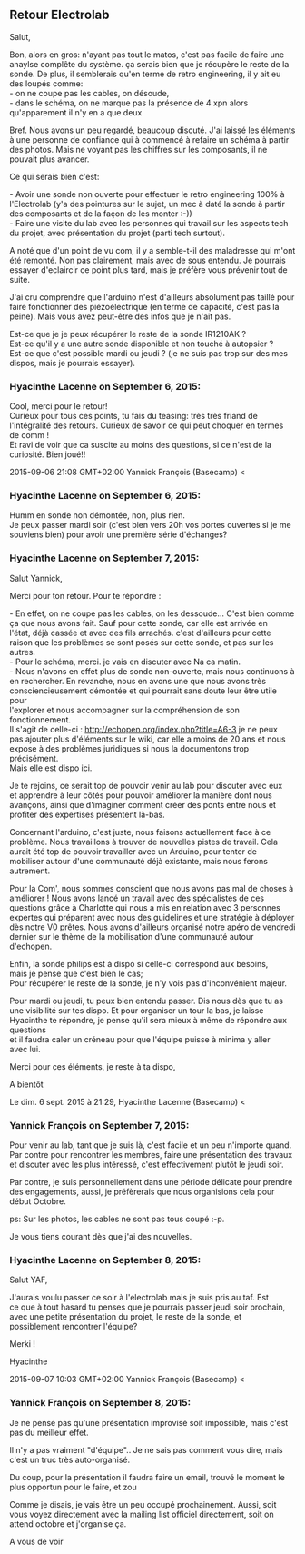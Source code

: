 ## Retour Electrolab



Salut,  
  
Bon, alors en gros: n'ayant pas tout le matos, c'est pas facile de faire une
anaylse complête du système. ça serais bien que je récupère le reste de la
sonde. De plus, il semblerais qu'en terme de retro engineering, il y ait eu
des loupés comme:  
\- on ne coupe pas les cables, on désoude,  
\- dans le schéma, on ne marque pas la présence de 4 xpn alors qu'apparement
il n'y en a que deux  
  
Bref. Nous avons un peu regardé, beaucoup discuté. J'ai laissé les éléments à
une personne de confiance qui à commencé à refaire un schéma à partir des
photos. Mais ne voyant pas les chiffres sur les composants, il ne pouvait plus
avancer.  
  
Ce qui serais bien c'est:  
  
\- Avoir une sonde non ouverte pour effectuer le retro engineering 100% à
l'Electrolab (y'a des pointures sur le sujet, un mec à daté la sonde à partir
des composants et de la façon de les monter :-))  
\- Faire une visite du lab avec les personnes qui travail sur les aspects tech
du projet, avec présentation du projet (parti tech surtout).  
  
A noté que d'un point de vu com, il y a semble-t-il des maladresse qui m'ont
été remonté. Non pas clairement, mais avec de sous entendu. Je pourrais
essayer d'eclaircir ce point plus tard, mais je préfère vous prévenir tout de
suite.  
  
J'ai cru comprendre que l'arduino n'est d'ailleurs absolument pas taillé pour
faire fonctionner des piézoélectrique (en terme de capacité, c'est pas la
peine). Mais vous avez peut-être des infos que je n'ait pas.  
  
Est-ce que je je peux récupérer le reste de la sonde IR1210AK ?  
Est-ce qu'il y a une autre sonde disponible et non touché à autopsier ?  
Est-ce que c'est possible mardi ou jeudi ? (je ne suis pas trop sur des mes
dispos, mais je pourrais essayer).



### **Hyacinthe Lacenne** on September 6, 2015:



Cool, merci pour le retour!  
Curieux pour tous ces points, tu fais du teasing: très très friand de  
l'intégralité des retours. Curieux de savoir ce qui peut choquer en termes  
de comm !  
Et ravi de voir que ca suscite au moins des questions, si ce n'est de la  
curiosité. Bien joué!!  
  
2015-09-06 21:08 GMT+02:00 Yannick François (Basecamp) &lt;



### **Hyacinthe Lacenne** on September 6, 2015:



Humm en sonde non démontée, non, plus rien.  
Je peux passer mardi soir (c'est bien vers 20h vos portes ouvertes si je me  
souviens bien) pour avoir une première série d'échanges?



### **Hyacinthe Lacenne** on September 7, 2015:



Salut Yannick,  
  
Merci pour ton retour. Pour te répondre :  
  
\- En effet, on ne coupe pas les cables, on les dessoude... C'est bien comme  
ça que nous avons fait. Sauf pour cette sonde, car elle est arrivée en  
l'état, déjà cassée et avec des fils arrachés. c'est d'ailleurs pour cette  
raison que les problèmes se sont posés sur cette sonde, et pas sur les  
autres.  
\- Pour le schéma, merci. je vais en discuter avec Na ca matin.  
\- Nous n'avons en effet plus de sonde non-ouverte, mais nous continuons à  
en rechercher. En revanche, nous en avons une que nous avons très  
consciencieusement démontée et qui pourrait sans doute leur être utile pour  
l'explorer et nous accompagner sur la compréhension de son fonctionnement.  
Il s'agit de celle-ci : <http://echopen.org/index.php?title=A6-3> je ne peux  
pas ajouter plus d'éléments sur le wiki, car elle a moins de 20 ans et nous  
expose à des problèmes juridiques si nous la documentons trop précisément.  
Mais elle est dispo ici.  
  
Je te rejoins, ce serait top de pouvoir venir au lab pour discuter avec eux  
et apprendre à leur côtés pour pouvoir améliorer la manière dont nous  
avançons, ainsi que d'imaginer comment créer des ponts entre nous et  
profiter des expertises présentent là-bas.  
  
Concernant l'arduino, c'est juste, nous faisons actuellement face à ce  
problème. Nous travaillons à trouver de nouvelles pistes de travail. Cela  
aurait été top de pouvoir travailler avec un Arduino, pour tenter de  
mobiliser autour d'une communauté déjà existante, mais nous ferons  
autrement.  
  
Pour la Com', nous sommes conscient que nous avons pas mal de choses à  
améliorer ! Nous avons lancé un travail avec des spécialistes de ces  
questions grâce à Charlotte qui nous a mis en relation avec 3 personnes  
expertes qui préparent avec nous des guidelines et une stratégie à déployer  
dès notre V0 prêtes. Nous avons d'ailleurs organisé notre apéro de vendredi  
dernier sur le thème de la mobilisation d'une communauté autour d'echopen.  
  
Enfin, la sonde philips est à dispo si celle-ci correspond aux besoins,  
mais je pense que c'est bien le cas;  
Pour récupérer le reste de la sonde, je n'y vois pas d'inconvénient majeur.  
  
Pour mardi ou jeudi, tu peux bien entendu passer. Dis nous dès que tu as  
une visibilité sur tes dispo. Et pour organiser un tour la bas, je laisse  
Hyacinthe te répondre, je pense qu'il sera mieux à même de répondre aux questions  
et il faudra caler un créneau pour que l'équipe puisse à minima y aller  
avec lui.  
  
Merci pour ces éléments, je reste à ta dispo,  
  
A bientôt  
  
Le dim. 6 sept. 2015 à 21:29, Hyacinthe Lacenne (Basecamp) &lt;



### **Yannick François** on September 7, 2015:



Pour venir au lab, tant que je suis là, c'est facile et un peu n'importe
quand. Par contre pour rencontrer les membres, faire une présentation des
travaux et discuter avec les plus intéressé, c'est effectivement plutôt le
jeudi soir.  
  
Par contre, je suis personnellement dans une période délicate pour prendre des
engagements, aussi, je préfèrerais que nous organisions cela pour début
Octobre.  
  
ps: Sur les photos, les cables ne sont pas tous coupé :-p.  
  
Je vous tiens courant dès que j'ai des nouvelles.



### **Hyacinthe Lacenne** on September 8, 2015:



Salut YAF,  
  
J'aurais voulu passer ce soir à l'electrolab mais je suis pris au taf. Est  
ce que à tout hasard tu penses que je pourrais passer jeudi soir prochain,  
avec une petite présentation du projet, le reste de la sonde, et  
possiblement rencontrer l'équipe?  
  
Merki !  
  
Hyacinthe  
  
2015-09-07 10:03 GMT+02:00 Yannick François (Basecamp) &lt;



### **Yannick François** on September 8, 2015:



Je ne pense pas qu'une présentation improvisé soit impossible, mais c'est pas
du meilleur effet.  
  
Il n'y a pas vraiment "d'équipe".. Je ne sais pas comment vous dire, mais
c'est un truc très auto-organisé.  
  
Du coup, pour la présentation il faudra faire un email, trouvé le moment le
plus opportun pour le faire, et zou  
  
Comme je disais, je vais être un peu occupé prochainement. Aussi, soit vous
voyez directement avec la mailing list officiel directement, soit on attend
octobre et j'organise ça.  
  
A vous de voir



